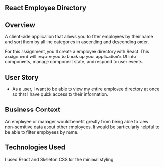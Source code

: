 ## React Employee Directory

## Overview

A client-side application that allows you to filter employees by their name and sort them by all the categories in ascending and descending order.

For this assignment, you'll create a employee directory with React. This assignment will require you to break up your application's UI into components, manage component state, and respond to user events.

## User Story

* As a user, I want to be able to view my entire employee directory at once so that I have quick access to their information.

## Business Context

An employee or manager would benefit greatly from being able to view non-sensitive data about other employees. It would be particularly helpful to be able to filter employees by name.

## Technologies Used

I used React and Skeleton CSS for the minimal styling